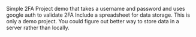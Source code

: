 Simple 2FA Project demo that takes a username and password and uses google auth to validate 2FA 
Include a spreadsheet for data storage. This is only a demo project. You could figure out better way to store data in a server rather than locally. 
